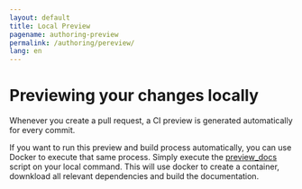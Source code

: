 ```yaml
---
layout: default
title: Local Preview
pagename: authoring-preview
permalink: /authoring/pereview/
lang: en
---
```


# Previewing your changes locally

Whenever you create a pull request, a CI preview is generated automatically for every commit.

If you want to run this preview and build process automatically, you can use Docker to execute
that same process. Simply execute the [preview_docs](https://github.com/shotgunsoftware/tk-doc-generator/blob/master/preview_docs.sh) script on your local command. This will use docker to create a container, downkload all relevant dependencies and build the documentation.

